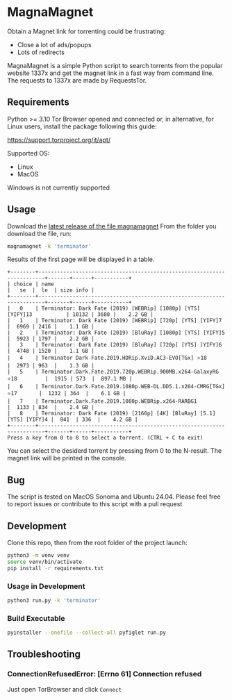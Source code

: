 # MagnaMagnet

Obtain a Magnet link for torrenting could be frustrating: 
- Close a lot of ads/popups
- Lots of redirects

MagnaMagnet is a simple Python script to search torrents from the popular website 1337x and get the magnet link in a fast way from command line.
The requests to 1337x are made by RequestsTor.

## Requirements

Python >= 3.10
Tor Browser opened and connected or, in alternative, for Linux users,
install the package following this guide:

https://support.torproject.org/it/apt/

Supported OS:
- Linux
- MacOS

Windows is not currently supported

## Usage 

Download the [latest release of the file magnamagnet](https://github.com/gmstam/magnamagnet/releases/tag/v1.0.1)
From the folder you download the file, run:

```sh
magnamagnet -k 'terminator'  
```

Results of the first page will be displayed in a table.


```
+--------+------------------------------------------------------------------------+-------+------+-----------+
| choice | name                                                                   |   se  |  le  | size info |
+--------+------------------------------------------------------------------------+-------+------+-----------+
|   0    | Terminator: Dark Fate (2019) [WEBRip] [1080p] [YTS] [YIFY]13           | 10132 | 3680 |    2.2 GB |
|   1    | Terminator: Dark Fate (2019) [WEBRip] [720p] [YTS] [YIFY]7             |  6969 | 2416 |    1.1 GB |
|   2    | Terminator: Dark Fate (2019) [BluRay] [1080p] [YTS] [YIFY]5            |  5923 | 1797 |    2.2 GB |
|   3    | Terminator: Dark Fate (2019) [BluRay] [720p] [YTS] [YIFY]6             |  4748 | 1520 |    1.1 GB |
|   4    | Terminator Dark Fate.2019.HDRip.XviD.AC3-EVO[TGx] ⭐18                 |  2973 | 963  |    1.3 GB |
|   5    | Terminator.Dark.Fate.2019.720p.WEBRip.900MB.x264-GalaxyRG ⭐18         |  1915 | 573  |  897.1 MB |
|   6    | Terminator.Dark.Fate.2019.1080p.WEB-DL.DD5.1.x264-CMRG[TGx] ⭐17       |  1232 | 364  |    6.1 GB |
|   7    | Terminator.Dark.Fate.2019.1080p.WEBRip.x264-RARBG1                     |  1133 | 834  |    2.4 GB |
|   8    | Terminator: Dark Fate (2019) [2160p] [4K] [BluRay] [5.1] [YTS] [YIFY]4 |  841  | 336  |    4.2 GB |
+--------+------------------------------------------------------------------------+-------+------+-----------+
Press a key from 0 to 8 to select a torrent. (CTRL + C to exit)
```

You can select the desiderd torrent by pressing from 0 to the N-result.
The magnet link will be printed in the console.

## Bug

The script is tested on MacOS Sonoma and Ubuntu 24.04.
Please feel free to report issues or contribute to this script with a pull request

## Development 

Clone this repo, then from the root folder of the project launch:

```sh
python3 -m venv venv
source venv/bin/activate
pip install -r requirements.txt
```

### Usage in Development

```sh
python3 run.py -k 'terminator'  
```

### Build Executable

```sh
pyinstaller --onefile --collect-all pyfiglet run.py
```

## Troubleshooting

### ConnectionRefusedError: [Errno 61] Connection refused

Just open TorBrowser and click `Connect`
